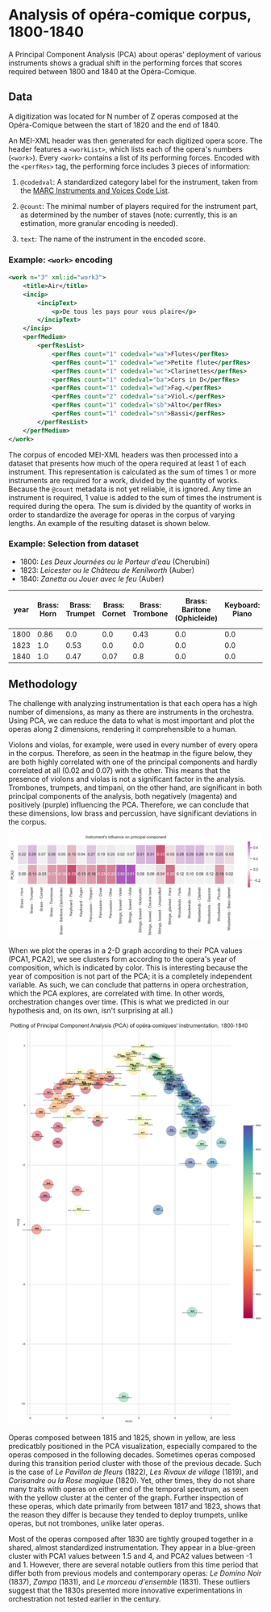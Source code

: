 # Analysis of opéra-comique corpus, 1800-1840

A Principal Component Analysis (PCA) about operas' deployment of various instruments shows a gradual shift in the performing forces that scores required between 1800 and 1840 at the Opéra-Comique.

## Data

A digitization was located for N number of Z operas composed at the Opéra-Comique between the start of 1820 and the end of 1840.

An MEI-XML header was then generated for each digitized opera score. The header features a `<workList>`, which lists each of the opera's numbers (`<work>`). Every `<work>` contains a list of its performing forces. Encoded with the `<perfRes>` tag, the performing force includes 3 pieces of information:

1. `@codedval`: A standardized category label for the instrument, taken from the [MARC Instruments and Voices Code List](https://www.loc.gov/standards/valuelist/marcmusperf.html).

2. `@count`: The minimal number of players required for the instrument part, as determined by the number of staves (note: currently, this is an estimation, more granular encoding is needed).

3. `text`: The name of the instrument in the encoded score.

### Example: `<work>` encoding

```xml
<work n="3" xml:id="work3">
    <title>Air</title>
    <incip>
        <incipText>
            <p>De tous les pays pour vous plaire</p>
        </incipText>
    </incip>
    <perfMedium>
        <perfResList>
            <perfRes count="1" codedval="wa">Flutes</perfRes>
            <perfRes count="1" codedval="we">Petite flute</perfRes>
            <perfRes count="1" codedval="wc">Clarinettes</perfRes>
            <perfRes count="1" codedval="ba">Cors in D</perfRes>
            <perfRes count="1" codedval="wd">Fag.</perfRes>
            <perfRes count="2" codedval="sa">Viol.</perfRes>
            <perfRes count="1" codedval="sb">Alto</perfRes>
            <perfRes count="1" codedval="sn">Bassi</perfRes>
        </perfResList>
    </perfMedium>
</work>
```

The corpus of encoded MEI-XML headers was then processed into a dataset that presents how much of the opera required at least 1 of each instrument. This representation is calculated as the sum of times 1 or more instruments are required for a work, divided by the quantity of works. Because the `@count` metadata is not yet reliable, it is ignored. Any time an instrument is required, 1 value is added to the sum of times the instrument is required during the opera. The sum is divided by the quantity of works in order to standardize the average for operas in the corpus of varying lengths. An example of the resulting dataset is shown below.

### Example: Selection from dataset

- 1800: _Les Deux Journées ou le Porteur d'eau_ (Cherubini)
- 1823: _Leicester ou le Château de Kenilworth_ (Auber)
- 1840: _Zanetta ou Jouer avec le feu_ (Auber)

year|Brass: Horn|Brass: Trumpet|Brass: Cornet|Brass: Trombone|Brass: Baritone (Ophicleide)|Keyboard: Piano|Keyboard: Organ|Percussion: Timpani|Percussion: Drum|Percussion: Other|Strings, bowed: Violin|Strings, bowed: Viola|Strings, bowed: Violoncello|Strings, bowed: Double bass|Strings, bowed: Unspecified|Strings, plucked: Harp|Woodwinds: Flute|Woodwinds: Oboe|Woodwinds: Clarinet|Woodwinds: Bassoon|Woodwinds: Piccolo|Woodwinds: Bass clarinet
-|-|-|-|-|-|-|-|-|-|-|-|-|-|-|-|-|-|-|-|-|-|-
1800|0.86|0.0|0.0|0.43|0.0|0.0|0.0|0.14|0.0|0.0|1.0|1.0|0.86|0.5|0.36|0.0|0.79|0.71|0.71|0.86|0.0|0.0
1823|1.0|0.53|0.0|0.0|0.0|0.0|0.0|0.4|0.0|0.0|1.0|1.0|1.0|1.0|0.0|0.27|1.0|1.0|1.0|0.0|0.2|0.0
1840|1.0|0.47|0.07|0.8|0.0|0.0|0.0|0.53|0.13|0.13|1.0|1.0|1.0|1.0|0.0|0.0|1.0|1.0|1.0|1.0|0.4|0.0

## Methodology

The challenge with analyzing instrumentation is that each opera has a high number of dimensions, as many as there are instruments in the orchestra. Using PCA, we can reduce the data to what is most important and plot the operas along 2 dimensions, rendering it comprehensible to a human.

Violons and violas, for example, were used in every number of every opera in the corpus. Therefore, as seen in the heatmap in the figure below, they are both highly correlated with one of the principal components and hardly correlated at all (0.02 and 0.07) with the other. This means that the presence of violons and violas is not a significant factor in the analysis. Trombones, trumpets, and timpani, on the other hand, are significant in both principal components of the analysis, both negatively (magenta) and positively (purple) influencing the PCA. Therefore, we can conclude that these dimensions, low brass and percussion, have significant deviations in the corpus.

![PCA variable weights](results/pca_variables_and_components.png?)

When we plot the operas in a 2-D graph according to their PCA values (PCA1, PCA2), we see clusters form according to the opera's year of composition, which is indicated by color. This is interesting because the year of composition is not part of the PCA; it is a completely independent variable. As such, we can conclude that patterns in opera orchestration, which the PCA explores, are correlated with time. In other words, orchestration changes over time. (This is what we predicted in our hypothesis and, on its own, isn't surprising at all.)

![PCA plot](results/pca_plot.png?)

Operas composed between 1815 and 1825, shown in yellow, are less predicatbly positioned in the PCA visualization, especially compared to the operas composed in the following decades. Sometimes operas composed during this transition period cluster with those of the previous decade. Such is the case of _Le Pavillon de fleurs_ (1822), _Les Rivaux de village_ (1819), and _Corisandre ou la Rose magique_ (1820). Yet, other times, they do not share many traits with operas on either end of the temporal spectrum, as seen with the yellow cluster at the center of the graph. Further inspection of these operas, which date primarily from between 1817 and 1823, shows that the reason they differ is because they tended to deploy trumpets, unlike operas, but not trombones, unlike later operas.

Most of the operas composed after 1830 are tightly grouped together in a shared, almost standardized instrumentation. They appear in a blue-green cluster with PCA1 values between 1.5 and 4, and PCA2 values between -1 and 1. However, there are several notable outliers from this time period that differ both from previous models and contemporary operas: _Le Domino Noir_ (1837), _Zampa_ (1831), and _Le morceau d'ensemble_ (1831). These outliers suggest that the 1830s presented more innovative experimentations in orchestration not tested earlier in the century.
